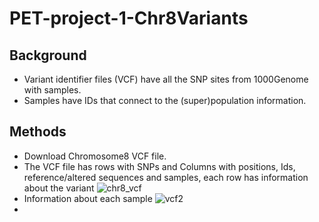 # PET-project-1-Chr8Variants
## Background
- Variant identifier files (VCF) have all the SNP sites from 1000Genome with samples.
- Samples have IDs that connect to the (super)population information.

## Methods
- Download Chromosome8 VCF file.
- The VCF file has rows with SNPs and Columns with positions, Ids, reference/altered sequences and samples, each row has information about the variant
![chr8_vcf](https://user-images.githubusercontent.com/54334941/149042219-ad05ef60-14f3-47ec-b774-df4516c12fcc.png)
- Information about each sample
![vcf2](https://user-images.githubusercontent.com/54334941/149042499-17976057-686d-4961-9ace-f084fd30ca49.png)
- 
